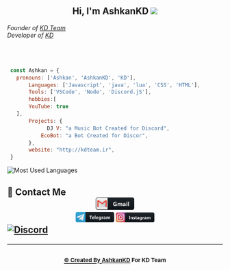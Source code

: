 <div align="center">
<h2>Hi, I'm AshkanKD
<img src="https://emojipedia-us.s3.dualstack.us-west-1.amazonaws.com/thumbs/160/apple/76/waving-hand-sign_emoji-modifier-fitzpatrick-type-1-2_1f44b-1f3fb_1f3fb.png" width="30">
</h2>
</div>
<em>Founder of <a href="https://kdteam.ir/">KD Team</a></em></br>
<em>Developer of <a href="https://github.com/kdteam-ir">KD</a></em></br>


</br>
</br>
</br>  

 ```js
  const Ashkan = {
  	pronouns: ['Ashkan', 'AshkanKD', 'KD'],
    	Languages: ['Javascript', 'java', 'lua', 'CSS', 'HTML'],
    	Tools: ['VSCode', 'Node', 'Discord.jS'],
    	hobbies:[
	    YouTube: true
	],  
    	Projects: {
    	      DJ V: "a Music Bot Created for Discord",
            EcoBot: "a Bot Created for Discor",
    	},
    	website: "http://kdteam.ir",
  }
```
![Most Used Languages](https://github-readme-stats.vercel.app/api/top-langs/?username=AshkanKD&layout=compact&theme=radical)


<h2>🔗 Contact Me
<div align="center">
<a href="mailto:Ashkankd84@gmail.com"><img src="https://raw.githubusercontent.com/MikeCodesDotNET/ColoredBadges/master/svg/social/gmail.svg" alt="gmail" width="90"></a><br>
<a href="http://t.me/AshkanKD"><img src="https://raw.githubusercontent.com/MikeCodesDotNET/ColoredBadges/master/svg/social/telegram.svg" alt="telegram" width="90"></a>
<a href="https://www.instagram.com/kdteam.ir/"><img src="https://raw.githubusercontent.com/MikeCodesDotNET/ColoredBadges/master/svg/social/instagram.svg" alt="instagram" width="90">
</div>
<a href=""><img src="https://discord.c99.nl/widget/theme-3/834906244786814976.png" alt="Discord"</a><br>

------------------
<div align="center"><font size="2px;">© Created By <a href="https://github.com/AshkanKD">AshkanKD</a> For <a>KD Team</a></font></div>

